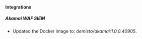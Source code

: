 #### Integrations
##### Akamai WAF SIEM
- Updated the Docker image to: *demisto/akamai:1.0.0.40905*.
